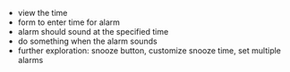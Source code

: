 * view the time
* form to enter time for alarm
* alarm should sound at the specified time
* do something when the alarm sounds
* further exploration: snooze button, customize snooze time, set multiple alarms
